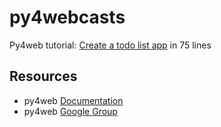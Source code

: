 # py4webcasts

Py4web tutorial: [Create a todo list app](py4web-tutorial-todo.md) in 75 lines

## Resources

* py4web [Documentation](https://py4web.com/_documentation/static/index.html)
* py4web [Google Group](https://groups.google.com/forum/#!forum/py4web)



